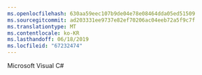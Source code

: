 ```yaml
---
ms.openlocfilehash: 630aa59eec107b9de04e78e08464dda05ed51509
ms.sourcegitcommit: ad203331ee9737e82ef70206ac04eeb72a5f9c7f
ms.translationtype: MT
ms.contentlocale: ko-KR
ms.lasthandoff: 06/18/2019
ms.locfileid: "67232474"
---
```

Microsoft Visual C#